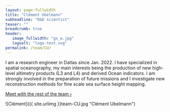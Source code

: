```yaml
---
layout: page-fullwidth
title: "Clément Ubelmann"
subheadline: "R&D scientist"
teaser: ""
breadcrumb: true
header:
   image_fullwidth: "gs_w.jpg"
   logoalt: "logo-text.svg"
permalink: /team/CU/
---
```


I am a research engineer in Datlas since Jan. 2022. I have specialized in spatial oceanography, my main interests being the production of new high-level altimetry products (L3 and L4) and derived Ocean indicators. I am strongly involved in the preparation of future missions and I investigate new reconstruction methods for fine scale sea surface height mapping.

<a class="radius button small" href="{{ site.url }}{{ site.baseurl }}/team/">Meet with the rest of the team ›</a> 

![Clément]({{ site.urlimg }}team-CU.jpg "Clément Ubelmann")





